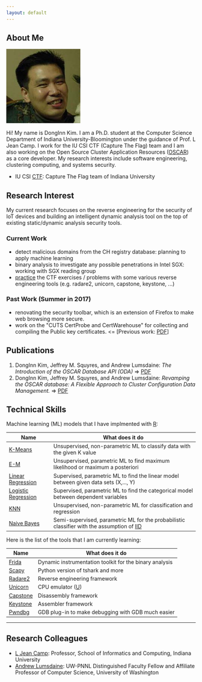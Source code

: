 ```yaml
---
layout: default
---
```


## About Me

<img class="profile-picture" src="images/me3.jpg">

Hi! My name is DongInn Kim. I am a Ph.D. student at the Computer Science
Department of Indiana University-Bloomington under the guidance of Prof. L Jean
Camp. I work for the IU CSI CTF (Capture The Flag) team and I am also working on
the Open Source Cluster Application Resources
([OSCAR](https://oscar-cluster.github.io/oscar/)) as a core developer. My
research interests include software engineering, clustering computing, and
systems security.

* IU CSI [CTF](https://en.wikipedia.org/wiki/Capture_the_flag): Capture The Flag
  team of Indiana University

## Research Interest

My current research focuses on the reverse engineering for the security of IoT
devices and building an intelligent dynamic analysis tool on the top of
existing static/dynamic analysis security tools.

### Current Work
- detect malicious domains from the CH registry database: planning to apply
  machine learning
- binary analysis to investigate any possible penetrations in Intel SGX: working
  with SGX reading group
- [practice](http://iuctf.gitlab.io/notes/) the CTF exercises / problems with
  some various reverse engineering tools (e.g. radare2, unicorn, capstone,
  keystone, ...)

### Past Work (Summer in 2017)
- renovating the security toolbar, which is an extension of Firefox to make web
  browsing more secure.
- work on the "CUTS CertProbe and CertWarehouse" for collecting and compiling
  the Public key
  certificates. <= [Previous work: [PDF](https://iu.box.com/s/tcymb04cebttwlik3dojfm06ovibifkq)]

## Publications

1. DongInn Kim, Jeffrey M. Squyres, and Andrew Lumsdaine: *The Introduction of
   the OSCAR Database API (ODA)* =>
   [PDF](http://www.crest.iu.edu/publications/prints/2006/kim:oda:oscar06.pdf)
1. DongInn Kim, Jeffrey M. Squyres, and Andrew Lumsdaine: *Revamping the OSCAR
   database: A Flexible Approach to Cluster Configuration Data Management.* =>
   [PDF](http://www.crest.iu.edu/publications/prints/2005/kim05:_revam_oscar.pdf)

## Technical Skills

Machine learning (ML) models that I have implmented with [R](https://www.r-project.org/):

Name | What does it do
-----|----------------
[K-Means](https://en.wikipedia.org/wiki/K-means_clustering) | Unsupervised, non-parametric ML to classify data with the given K value
[E-M](https://en.wikipedia.org/wiki/Expectation%E2%80%93maximization_algorithm) | Unsupervised, parametric ML to find maximum likelihood or maximum a posteriori
[Linear Regression](https://en.wikipedia.org/wiki/Linear_regression/) | Supervised, parametric ML to find the linear model between given data sets (X,..., Y)
[Logistic Regression](https://en.wikipedia.org/wiki/Logistic_regression/) | Supervised, parametric ML to find the categorical model between dependent variables
[KNN](https://en.wikipedia.org/wiki/K-nearest_neighbors_algorithm) | Unsupervised, non-parametric ML for classification and regression
[Naive Bayes](https://en.wikipedia.org/wiki/Naive_Bayes_classifier) | Semi-supervised, parametric ML for the probabilistic classifier with the assumption of [IID](https://en.wikipedia.org/wiki/Independent_and_identically_distributed_random_variables)

Here is the list of the tools that I am currently learning:

Name | What does it do
-----|----------------
[Frida](https://www.frida.re/) | Dynamic instrumentation toolkit for the binary analysis
[Scapy](https://scapy.net/) | Python version of tshark and more
[Radare2](https://github.com/radare/radare2) | Reverse engineering framework
[Unicorn](http://iuctf.gitlab.io/notes/unicorn_blog.html) | CPU emulator ([U](http://www.unicorn-engine.org/))
[Capstone](http://www.capstone-engine.org/) | Disassembly framework
[Keystone](http://www.keystone-engine.org/) | Assembler framework
[Pwndbg](https://github.com/pwndbg/pwndbg) | GDB plug-in to make debugging with GDB much easier


---

## Research Colleagues

* [L Jean Camp](http://www.ljean.com/): Professor, School of Informatics and
  Computing, Indiana University
* [Andrew Lumsdaine](https://www.pnnl.gov/science/staff/staff_info.asp?staff_num=9045):
  UW-PNNL Distinguished Faculty Fellow and Affiliate Professor of Computer
  Science, University of Washington
